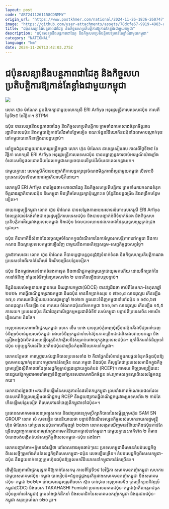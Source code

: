 ```yaml
---
layout: post
code: "ART2411261158CDNMMY"
origin_url: "https://www.postkhmer.com/national/2024-11-26-1836-260747"
image: "https://github.com/user-attachments/assets/78dcfe67-9919-4983-a616-754bdb44a448"
title: "ជប៉ុន​សន្យា​នឹង​បន្ត​ភាព​ជា​ដៃគូ និង​កិច្ច​សហ​ប្រតិបត្តិការ​ឱ្យ​កាន់​តែ​ខ្លាំង​ជាមួយ​កម្ពុជា"
description: "​​ជប៉ុន​សន្យា​នឹង​បន្ត​ភាព​ជា​ដៃគូ និង​កិច្ច​សហ​ប្រតិបត្តិការ​ឱ្យ​កាន់​តែ​ខ្លាំង​ជាមួយ​កម្ពុជា​"
category: "NATIONAL"
language: "km"
date: 2024-11-26T13:42:03.275Z
---
```


# ជប៉ុន​សន្យា​នឹង​បន្ត​ភាព​ជា​ដៃគូ និង​កិច្ច​សហ​ប្រតិបត្តិការ​ឱ្យ​កាន់​តែ​ខ្លាំង​ជាមួយ​កម្ពុជា

![](https://github.com/user-attachments/assets/728472c9-1b8a-441f-a9dc-821fa7080a1b)

លោក ហ៊ុន ម៉ាណែត ជួបពិភាក្សាជាមួយលោកស្រី ERI Arfiya អនុរដ្ឋមន្ត្រីការបរទេសជប៉ុន កាលពីថ្ងៃទី២៥ ខែវិច្ឆិកា។ STPM

ជប៉ុន បាន​សន្យា​នឹង​បន្ត​ភាព​ជាដៃគូ និង​កិច្ច​សហ​ប្រតិបត្តិការ ព្រម​ទាំង​ការ​កសាង​ទំនុក​ចិត្ត​រវាង​រដ្ឋាភិបាល​ជប៉ុន និង​កម្ពុជា​ឱ្យ​កាន់​តែ​រឹងមាំ​បន្ថែម​ទៀត ខណៈ​ចំនួន​វិនិយោគិន​ជប៉ុន​ដែល​មក​បណ្តាក់​ទុន​នៅ​កម្ពុជា​បាន​កើន​ឡើង​ជា​បន្ត​បន្ទាប់។

នៅ​ក្នុង​ជំនួប​ជា​មួយ​នាយក​រដ្ឋមន្ត្រី​កម្ពុជា លោក ហ៊ុន ម៉ាណែត នា​ខេត្ត​សៀមរាប កាល​ពី​ថ្ងៃ​ទី​២៥ ខែ​វិច្ឆិកា លោកស្រី ERI Arfiya អនុ​រដ្ឋមន្ត្រី​ការបរទេស​ជប៉ុន បាន​បង្ហាញ​នូវ​ការ​ចាប់​អារម្មណ៍​យ៉ាង​ខ្លាំង​ចំពោះ​សមិទ្ធផល​ជោគជ័យ​ដែល​កម្ពុជា​សម្រេច​បាន​លើ​គ្រប់​វិស័យ​នា​ពេល​កន្លង​មក។ 

ជា​មួយ​គ្នា​នេះ លោកស្រី​ក៏​បាន​បញ្ជាក់​ពី​ការ​បន្ត​រក្សា​នូវ​ចំណង​មិត្តភាព​ដ៏​ល្អ​ជា​មួយ​កម្ពុជា បើ​ទោះបី​ប្រទេស​ជប៉ុន​ទើប​មាន​រាជ​រដ្ឋាភិបាល​ថ្មី​ក៏​ដោយ។

លោកស្រី ERI Arfiya បាន​ថ្លែង​ថា៖​«​ភាព​ជា​ដៃគូ និង​កិច្ច​សហប្រតិបត្តិការ ព្រមទាំង​ការ​កសាង​ទំនុកចិត្ត​រវាង​រដ្ឋាភិបាល​ជប៉ុន និង​កម្ពុជា មិន​ត្រឹម​តែ​បន្ត​រក្សា​ប៉ុណ្ណោះ​ទេ ប៉ុន្តែ​នឹង​បន្ត​ពង្រឹង និង​ពង្រីក​បន្ថែម​ទៀត»។

នាយក​រដ្ឋមន្ត្រី​កម្ពុជា លោក ហ៊ុន ម៉ាណែត បាន​សម្ដែង​ការ​អបអរសាទរ​ចំពោះ​លោកស្រី ERI Arfiya ដែល​ត្រូវ​បាន​តែង​តាំង​ជា​អនុរដ្ឋមន្ត្រី​ការបរទេស​ជប៉ុន និង​បាន​បញ្ជាក់​អំពី​ទំនាក់ទំនង និង​កិច្ច​សហប្រតិបត្តិការ​ដ៏​ល្អ​រវាង​ប្រទេស​កម្ពុជា និង​ជប៉ុន ដែល​បាន​ឈាន​ដល់​ភាព​ជាដៃគូ​យុទ្ធសាស្ត្រ​គ្រប់ជ្រុង​ជ្រោយ​។ 

ជប៉ុន គឺ​ជា​ភាគី​ដ៏​សំខាន់​ដែល​ចូល​រួម​ចំណែក​ក្នុង​ដំណើរការ​នៃ​ការ​ស្វែង​រក​សន្តិភាព​នៅ​កម្ពុជា និង​ការ​កសាង​ និង​ស្ដារ​ប្រទេស​កម្ពុជា​ឡើង​វិញ​ ជាមួយ​នឹង​ការ​អភិវឌ្ឍ​សង្គម​-សេដ្ឋកិច្ច​ដូច​សព្វថ្ងៃ។

ក្នុង​ឱកាស​នោះ លោក ហ៊ុន ម៉ាណែត ក៏​បាន​ប្ដេជ្ញា​បន្ត​ពូនជ្រុំ​ឱ្យ​ទំនាក់ទំនង និង​កិច្ច​សហប្រតិបត្តិការ​រវាង​ប្រទេស​ទាំង​ពីរ​កាន់​តែ​រឹងមាំ និង​រីក​ចម្រើន​បន្ថែម​ទៀត។

ជប៉ុន និង​កម្ពុជា​មាន​ទំនាក់​ទំនង​ការទូត និង​ពាណិជ្ជកម្ម​ជាមួយគ្នា​ជា​យូរមក​ហើយ ដោយ​ទឹក​ប្រាក់​នៃ​ការ​នាំ​ទំនិញ នាំចូល​ទំនិញ​នៃ​ប្រទេស​ទាំង ២ បាន​កើន​ឡើង​ជាបន្ត​បន្ទាប់។

ទិន្នន័យ​របស់​អគ្គនាយកដ្ឋាន​គយ និង​រដ្ឋាករកម្ពុជា(GDCE) បាន​ឱ្យ​ដឹង​ថា ចាប់​ពី​ខែ​មករា​-​ខែតុលា​ ឆ្នាំ​ ២០២៤ ការ​ធ្វើ​ពាណិជ្ជកម្ម​រវាង​កម្ពុជា និង​ជប៉ុន មាន​ទឹកប្រាក់​សរុប ១ ៧៦១,៨ ​លាន​ដុល្លារ កើន​ឡើង ១៧,១ ​ភាគរយ​បើ​ធៀប​រយៈពេល​ដូចគ្នា​ឆ្នាំ ២០២៣​ ក្នុង​នោះ​ទំនិញ​កម្ពុជា​នាំ​ទៅ​ជប៉ុន ១ ១៥០,៦៧​ លាន​ដុល្លារ កើន​ឡើង ១៨ ភាគរយ ចំណែក​ជប៉ុន​នាំ​មក​កម្ពុជា ៦១១,១៣ លាន​ដុល្លារ កើន​ឡើង ១៥,៥​ ភាគរយ។​ ប្រទេស​ជប៉ុន ​គឺជា​ដៃគូ​ពាណិជ្ជកម្ម​អន្តរជាតិ​ធំ​ទី៥ របស់​កម្ពុជា បន្ទាប់​ពី​ប្រទេស​ចិន អាមេរិក វៀតណាម និង​ថៃ។

អនុ​ប្រធាន​សភា​ពាណិជ្ជកម្ម​កម្ពុជា លោក លឹម ហេង បាន​ប្រាប់​ភ្នំពេញ​ប៉ុស្តិ៍ថា ​ជប៉ុន​គឺ​ជា​ទីផ្សារ​នាំ​ចេញ​ទំនិញ​សំខាន់​មួយ​របស់​កម្ពុជា ដោយ​ទំនិញ​កម្ពុជា​នាំ​ទៅ​ជប៉ុន​ភាគ​ច្រើន​ជា​ផលិតផល​វាយនភណ្ឌ និង​គ្រឿងបង្គុំ​(ផលិតផល​អេឡិចត្រូនិក​/អគ្គិសនី)​សម្រាប់​រោងចក្រ​ក្នុង​ប្រទេស​ជប៉ុន។ ក្រៅ​ពី​ការនាំ​ទំនិញ​ទៅ​ជប៉ុន បច្ចុប្បន្នក៏​មាន​វិនិយោគិន​ជប៉ុន​ជាច្រើន​កំពុង​វិនិយោគ​នៅ​កម្ពុជា។

លោក​បន្ថែម​ថា ការ​ប្តេជ្ញា​របស់​រដ្ឋាភិបាល​ប្រទេស​ទាំង ២ គឺ​ជា​ផ្នែក​ដ៏​សំខាន់​ក្នុង​ការ​ផ្តល់​ទំនុក​ចិត្ត​ជប៉ុន​ឱ្យ​ចូល​មក​បណ្តាក់​ទុន​នោះ​កម្ពុជា​កាន់​តែ​ច្រើន ខណៈ​កម្ពុជា និង​ជប៉ុន គឺ​សុទ្ធ​តែ​ជា​ប្រទេស​សមាជិក​ក្នុង​កិច្ច​ព្រម​ព្រៀង​ស្ដីពី​ភាព​ជាដៃគូ​សេដ្ឋកិច្ច​គ្រប់ជ្រុង​ជ្រោយ​ក្នុង​តំបន់ (RCEP)។ តាមរយៈ​កិច្ច​ព្រម​ព្រៀង​នេះបាន​ជួយ​ឱ្យ​កម្ពុជា​អាច​​នាំ​ចេញ​ទំនិញ​ទៅ​​ប្រទេស​ជា​សមាជិក​ចំនួន ១៤ ​ក្រោម​លក្ខខណ្ឌ​ពិសេស​ផ្នែក​ពន្ធ​គយ។​

លោក​បាន​ថ្លែង​ថា៖​«​ការ​កើន​ឡើង​នៃ​សមត្ថភាព​នៃ​ផលិតកម្ម​កម្ពុជា ព្រម​ទាំង​ភាពអំ​ណោយ​ផល​ដែល​បាន​មក​ពី​កិច្ច​ព្រម​ព្រៀង​ពាណិជ្ជកម្ម RCEP នឹង​ជួយ​ឱ្យ​ការ​ធ្វើ​ពាណិជ្ជកម្ម​រវាង​ប្រទេស​ទាំង ២ កាន់​តែ​កើន​ឡើង​បន្ថែម​ទៀត ពិសេស​ការ​នាំ​ចេញ​ពី​កម្ពុជា​ទៅ​ជប៉ុន»។

ប្រធាន​សមាគម​អចលនទ្រព្យ​សកល ​និង​ជា​ប្រធាន​ក្រុម​ប្រឹក្សាភិបាល​នៃ​សម្ព័ន្ធ​ក្រុមហ៊ុន SAM SN GROUP លោក សំ សុខនឿន បាន​និយាយ​ថា បន្ទាប់​ពី​ដំណើរ​ទស្សនកិច្ច​របស់​លោក​នាយក​រដ្ឋមន្ត្រី ហ៊ុន ម៉ាណែត ទៅ​ប្រទេស​ជប៉ុន​កាលពី​ចុង​ឆ្នាំ​ ២០២៣ លោក​សង្កេត​ឃើញ​មាន​វិនិយោគិន​ជប៉ុន​កាន់​តែ​ច្រើន​បង្ហាញ​ការ​ចាប់​អារម្មណ៍​ក្នុង​ការ​មក​វិនិយោគ​ផ្ទាល់​នៅ​កម្ពុជា។ ជា​មួយ​គ្នា​នេះ​ភាគី​ទាំង ២ ក៏មាន​បំណង​ចង់​បង្កើត​តំបន់​សេដ្ឋកិច្ច​ពិសេស​កម្ពុជា​-​ជប៉ុន ផងដែរ។

លោក​បញ្ជាក់​ថា​៖«ខ្ញុំ​មាន​ជំនឿ​ថា នៅ​ពេល​ខាងមុខ​ឆាប់ៗ​នេះ ប្រទេស​កម្ពុជា​នឹងមាន​តំបន់​សេដ្ឋកិច្ច​ពិសេស​ថ្មីៗ​រួមទាំង​តំបន់​សេដ្ឋកិច្ច​ពិសេស​កម្ពុជា​-​ជប៉ុន លេច​ឡើង​ច្រើន​។ តំបន់​សេដ្ឋកិច្ច​ពិសេស​កម្ពុជា​-​ជប៉ុន នឹង​ជួយ​ទាក់ទាញ​ក្រុមហ៊ុន​ជប៉ុន​ឱ្យ​ចូលមក​វិនិយោគ​នៅ​កម្ពុជា​កាន់តែ​ច្រើន»។

ដើម្បី​ជំរុញ​ពាណិជ្ជកម្ម​ទ្វេភាគី​ឱ្យ​កាន់​តែ​សកម្ម កាល​ពី​ថ្ងៃ​ទី​១៩ ខែ​វិច្ឆិកា សមាគម​ឧកញ៉ា​កម្ពុជា សហការ​ជាមួយ​សមាគម​ជប៉ុន-​កម្ពុជា បាន​រៀបចំ​«ជំនួប​ផ្គូផ្គង​ធុរកិច្ច​រវាង​សមាគម​ឧកញ៉ា​កម្ពុជា និង​សមាគម​ជប៉ុន-​កម្ពុជា ២០២៤» ដោយ​មាន​ចូល​រួម​ពី​លោក ស៊ុន ចាន់ថុល អនុ​ប្រធាន​ទី១ ក្រុម​ប្រឹក្សា​អភិវឌ្ឍន៍​កម្ពុជា​(CDC) និង​លោក TAKAHASHI Fumiaki ប្រធាន​សមាគម​ជប៉ុន-​កម្ពុជា​(អតីត​អគ្គ​រាជទូត​ជប៉ុន​ប្រចាំ​នៅ​កម្ពុជា) ព្រម​ទាំង​ថ្នាក់​ដឹកនាំ និង​សមាជិក​នៃ​សមាគម​ឧកញ៉ា​កម្ពុជា និង​ធុរជន​ជប៉ុន-​កម្ពុជា សរុប​ប្រមាណ ១២០ រូប៕